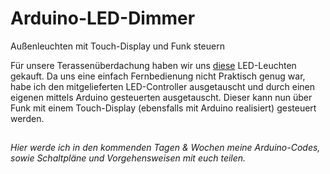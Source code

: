 # Arduino-LED-Dimmer
Außenleuchten mit Touch-Display und Funk steuern

Für unsere Terassenüberdachung haben wir uns [diese](https://www.ledando.de/detail/index/sArticle/27312/sCategory/277) LED-Leuchten gekauft. Da uns eine einfach Fernbedienung nicht Praktisch genug war, habe ich den mitgelieferten LED-Controller ausgetauscht und durch einen eigenen mittels Arduino gesteuerten ausgetauscht. Dieser kann nun über Funk mit einem Touch-Display (ebensfalls mit Arduino realisiert) gesteuert werden. 
##
_Hier werde ich in den kommenden Tagen & Wochen meine Arduino-Codes, sowie Schaltpläne und Vorgehensweisen mit euch teilen._
